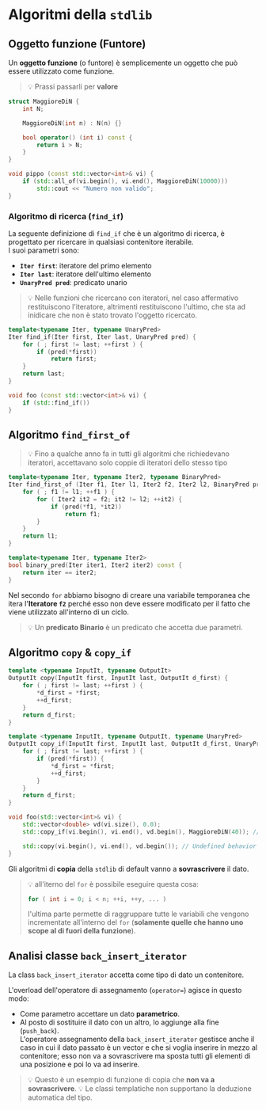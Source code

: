 # Algoritmi della `stdlib`

## Oggetto funzione (Funtore)

Un **oggetto funzione** (o funtore) è semplicemente un oggetto che può essere utilizzato come funzione. 
> :bulb: Prassi passarli per **valore**

```cpp
struct MaggioreDiN {
    int N;

    MaggioreDiN(int n) : N(n) {}

    bool operator() (int i) const {
        return i > N;
    }
}

void pippo (const std::vector<int>& vi) {
    if (std::all_of(vi.begin(), vi.end(), MaggioreDiN(10000)))
        std::cout << "Numero non valido";
}
```

### Algoritmo di ricerca (`find_if`)

La seguente definizione di `find_if` che è un algoritmo di ricerca, è progettato per ricercare in qualsiasi contenitore iterabile. \
I suoi parametri sono:
- **`Iter first`**: iteratore del primo elemento
- **`Iter last`**: iteratore dell'ultimo elemento
- **`UnaryPred pred`**: predicato unario

> :bulb: Nelle funzioni che ricercano con iteratori, nel caso affermativo restituiscono l'iteratore, altrimenti restituiscono l'ultimo, che sta ad inidicare che non è stato trovato l'oggetto ricercato. 


```cpp
template<typename Iter, typename UnaryPred>
Iter find_if(Iter first, Iter last, UnaryPred pred) {
    for ( ; first != last; ++first ) {
        if (pred(*first))
            return first;
    }
    return last;
}

void foo (const std::vector<int>& vi) {
    if (std::find_if())
}
```

## Algoritmo `find_first_of`

> :bulb: Fino a qualche anno fa in tutti gli algoritmi che richiedevano iteratori, accettavano solo coppie di iteratori dello stesso tipo

```cpp
template<typename Iter, typename Iter2, typename BinaryPred>
Iter find_first_of (Iter f1, Iter l1, Iter2 f2, Iter2 l2, BinaryPred pred) {
    for ( ; f1 != l1; ++f1 ) {
        for ( Iter2 it2 = f2; it2 != l2; ++it2) {
            if (pred(*f1, *it2))
                return f1;
        }
    }
    return l1;
}

template<typename Iter, typename Iter2>
bool binary_pred(Iter iter1, Iter2 iter2) const {
    return iter == iter2;
}
```
Nel secondo `for` abbiamo bisogno di creare una variabile temporanea che itera l'**Iteratore `f2`** perché esso non deve essere modificato per il fatto che viene utilizzato all'interno di un ciclo.

> :bulb: Un **predicato Binario** è un predicato che accetta due parametri.

## Algoritmo `copy` & `copy_if`

```cpp
template <typename InputIt, typename OutputIt>
OutputIt copy(InputIt first, InputIt last, OutputIt d_first) {
    for ( ; first != last; ++first ) {
        *d_first = *first;
        ++d_first;
    }
    return d_first;
}

template <typename InputIt, typename OutputIt, typename UnaryPred>
OutputIt copy_if(InputIt first, InputIt last, OutputIt d_first, UnaryPred pred) {
    for ( ; first != last; ++first ) {
        if (pred(*first)) {
            *d_first = *first;
            ++d_first;
        }
    }
    return d_first;
}

void foo(std::vector<int>& vi) {
    std::vector<double> vd(vi.size(), 0.0);
    std::copy_if(vi.begin(), vi.end(), vd.begin(), MaggioreDiN(40)); // Undefined behavior

    std::copy(vi.begin(), vi.end(), vd.begin()); // Undefined behavior
}
```
Gli algoritmi di **copia** della `stdlib` di default vanno a **sovrascrivere** il dato.


> :bulb: all'iterno del `for` è possibile eseguire questa cosa:
> ```cpp
> for ( int i = 0; i < n; ++i, ++y, ... )
> ```
> l'ultima parte permette di raggruppare tutte le variabili che vengono incrementate all'interno del `for` (**solamente quelle che hanno uno scope al di fuori della funzione**).

## Analisi classe `back_insert_iterator`

La class `back_insert_iterator` accetta come tipo di dato un contenitore.

L'overload dell'operatore di assegnamento (`operator=`) agisce in questo modo:
- Come parametro accettare un dato **parametrico**.
- Al posto di sostituire il dato con un altro, lo aggiunge alla fine (`push_back`). \
L'operatore assegnamento della `back_insert_iterator` gestisce anche il caso in cui il dato passato è un vector e che si voglia inserire in mezzo al contenitore; esso non va a sovrascrivere ma sposta tutti gli elementi di una posizione e poi lo va ad inserire.

> :bulb: Questo è un esempio di funzione di copia che **non va a sovrascrivere**.
> :bulb: Le classi templatiche non supportano la deduzione automatica del tipo.